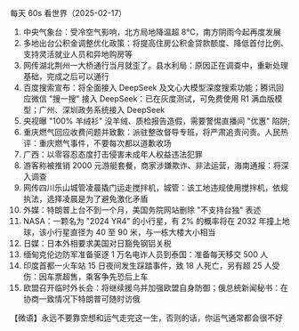 每天 60s 看世界（2025-02-17）

1. 中央气象台：受冷空气影响，北方局地降温超 8℃，南方阴雨今起再度发展
2. 多地出台公积金调整优化政策：将提高住房公积金贷款额度、降低首付比例、支持灵活就业人员和异地购房等
3. 网传湖北荆州一大桥通行当月就歪了。县水利局：原因正在调查中，重新处理基础，完成之后可以通行
4. 百度搜索宣布：将全面接入 DeepSeek 及文心大模型深度搜索功能；腾讯回应微信 "搜一搜" 接入 DeepSeek：已在灰度测试，可免费使用 R1 满血版模型；广州、深圳政务系统接入 DeepSeek
5. 央视曝 "100% 羊绒衫" 没羊绒、质检报告造假，需要警惕直播间 "优惠" 陷阱;
6. 重庆燃气回应收费问题并致歉：派驻整改督导专班，将严肃追责问责。人民热评：重庆燃气事件，不要每次都以道歉收场
7. 广西：以零容忍态度打击侵害未成年人权益违法犯罪
8. 游客称被推销 2000 元游艇套餐，商家涉嫌欺诈、非法运营，海南通报：将深入调查
9. 网传四川乐山城管凌晨撬门运走搅拌机，城管：该工地违规使用搅拌机，依规执法，选择凌晨是为了避免激化矛盾
10. 外媒：特朗普上台不到一个月，美国务院网站删除 "不支持台独" 表述
11. NASA：一颗名为 "2024 YR4" 的小行星，有 2% 的概率将在 2032 年撞上地球，该小行星直径为 40 至 90 米，与一栋大楼大小相当
12. 日媒：日本外相要求美国对日豁免钢铝关税
13. 缅甸克伦边防军准备驱逐 1 万名电诈人员到泰国：准备每天移交 500 人
14. 印度首都一火车站 15 日夜间发生踩踏事件，致 18 人死亡，另有超 25 人受伤：因车票超售，乘客争先恐后上车
15. 欧盟召开临时外长会：将继续援乌并加强欧盟自身防御；俄总统新闻秘书：在协商一致情况下特朗普可随时访俄

【微语】永远不要靠空想和运气走完这一生，否则的话，你运气通常都会很不好